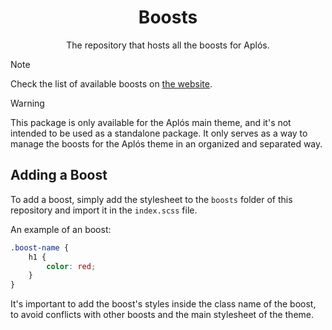 <div align="center">
  <h1>Boosts</h1>
  <p>The repository that hosts all the boosts for Aplós.</p>
</div>

> [!NOTE]
> Check the list of available boosts on [the website](https://aplos.gxbs.me/boosts/).

> [!WARNING]
> This package is only available for the Aplós main theme, and it's not intended to be used as a standalone package. It only serves as a way to manage the boosts for the Aplós theme in an organized and separated way.

## Adding a Boost

To add a boost, simply add the stylesheet to the `boosts` folder of this repository and import it in the `index.scss` file.

An example of an boost:

```scss
.boost-name {
    h1 {
        color: red;
    }
}
```

It's important to add the boost's styles inside the class name of the boost, to avoid conflicts with other boosts and the main stylesheet of the theme.
